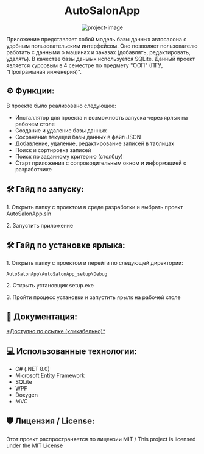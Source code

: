 <h1 align="center" id="title">AutoSalonApp</h1>

<p align="center"><img src="https://socialify.git.ci/akerumort/AutoSalonApp/image?font=Jost&language=1&name=1&owner=1&pattern=Formal%20Invitation&theme=Light" alt="project-image"></p>
<p id="description"> Приложение представляет собой модель базы данных автосалона с удобным пользовательским интерфейсом. Оно позволяет пользователю работать с данными о машинах и заказах (добавлять, редактировать, удалять). В качестве базы даныых используется SQLite. 
  Данный проект является курсовым в 4 семестре по предмету "ООП" (ПГУ, "Программная инженерия)".
</p>

<h2>⚙️ Функции: </h2>

В проекте было реализовано следующее:

*   Инсталлятор для проекта и возможность запуска через ярлык на рабочем столе
*   Создание и удаление базы данных
*   Сохранение текущей базы данных в файл JSON
*   Добавление, удаление, редактирование записей в таблицах
*   Поиск и сортировка записей
*   Поиск по заданному критерию (столбцу)
*   Старт приложения с сопроводительным окном и информацией о разработчике

<h2>🛠️ Гайд по запуску: </h2>

<p>1. Открыть папку с проектом в среде разработки и выбрать проект AutoSalonApp.sln </p>

<p>2. Запустить приложение </p>

<h2>🛠️ Гайд по установке ярлыка: </h2>

<p>1. Открыть папку с проектом и перейти по следующей директории: </p>

```
AutoSalonApp\AutoSalonApp_setup\Debug
```

<p>2. Открыть установщик setup.exe </p>

<p>3. Пройти процесс установки и запустить ярылк на рабочей столе </p>

<h2>📃 Документация: </h2>
<a href="https://akerumort.github.io/AutoSalonApp/"> *Доступно по ссылке (кликабельно)* </a>

<h2>💻 Использованные технологии: </h2>

*   C# (.NET 8.0)
*   Microsoft Entity Framework
*   SQLite
*   WPF
*   Doxygen
*   MVC
  
<h2>🛡️ Лицензия / License: </h2>

Этот проект распространяется по лицензии MIT / This project is licensed under the MIT License
